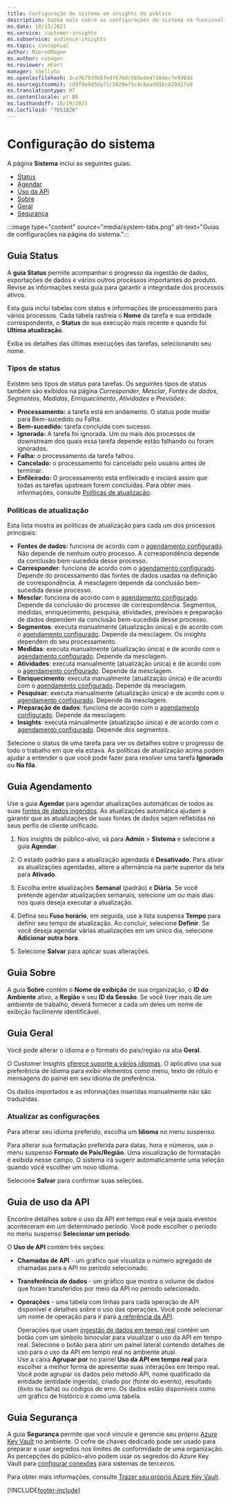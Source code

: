 ```yaml
---
title: Configuração do sistema em insights do público
description: Saiba mais sobre as configurações do sistema na funcionalidade de insights de público-alvo do Dynamics 365 Customer Insights.
ms.date: 10/15/2021
ms.service: customer-insights
ms.subservice: audience-insights
ms.topic: conceptual
author: NimrodMagen
ms.author: nimagen
ms.reviewer: mhart
manager: shellyha
ms.openlocfilehash: 3ce767939b8fedf676dc569ede47104ecfe930dd
ms.sourcegitcommit: cd9f9a9d3da71c5420ef5c4c6ead91bc820d17a9
ms.translationtype: HT
ms.contentlocale: pt-BR
ms.lasthandoff: 10/19/2021
ms.locfileid: "7651826"
---
```

# <a name="system-configuration"></a>Configuração do sistema

A página **Sistema** inclui as seguintes guias:
- [Status](#status-tab)
- [Agendar](#schedule-tab)
- [Uso da API](#api-usage-tab)
- [Sobre](#about-tab)
- [Geral](#general-tab)
- [Segurança](#security-tab)

:::image type="content" source="media/system-tabs.png" alt-text="Guias de configurações na página do sistema.":::

## <a name="status-tab"></a>Guia Status

A **guia Status** permite acompanhar o progresso da ingestão de dados, exportações de dados e vários outros processos importantes do produto. Revise as informações nesta guia para garantir a integridade dos processos ativos.

Esta guia inclui tabelas com status e informações de processamento para vários processos. Cada tabela rastreia o **Nome** da tarefa e sua entidade correspondente, o **Status** de sua execução mais recente e quando foi **Ultima atualização**.

Exiba os detalhes das últimas execuções das tarefas, selecionando seu nome.

### <a name="status-types"></a>Tipos de status

Existem seis tipos de status para tarefas. Os seguintes tipos de status também são exibidos na página *Corresponder*, *Mesclar*, *Fontes de dados*, *Segmentos*, *Medidas*, *Enriquecimento*, *Atividades* e *Previsões*:

- **Processamento:** a tarefa está em andamento. O status pode mudar para Bem-sucedido ou Falha.
- **Bem-sucedido:** tarefa concluída com sucesso.
- **Ignorada:** A tarefa foi ignorada. Um ou mais dos processos de downstream dos quais essa tarefa depende estão falhando ou foram ignorados.
- **Falha:** o processamento da tarefa falhou.
- **Cancelado:** o processamento foi cancelado pelo usuário antes de terminar.
- **Enfileirado:** O processamento está enfileirado e iniciará assim que todas as tarefas upstream forem concluídas. Para obter mais informações, consulte [Políticas de atualização](#refresh-policies).

### <a name="refresh-policies"></a>Políticas de atualização

Esta lista mostra as políticas de atualização para cada um dos processos principais:

- **Fontes de dados:** funciona de acordo com o [agendamento configurado](#schedule-tab). Não depende de nenhum outro processo. A correspondência depende da conclusão bem-sucedida desse processo.
- **Corresponder**: funciona de acordo com o [agendamento configurado](#schedule-tab). Depende do processamento das fontes de dados usadas na definição de correspondência. A mesclagem depende da conclusão bem-sucedida desse processo.
- **Mesclar**: funciona de acordo com o [agendamento configurado](#schedule-tab). Depende da conclusão do processo de correspondência. Segmentos, medidas, enriquecimento, pesquisa, atividades, previsões e preparação de dados dependem da conclusão bem-sucedida desse processo.
- **Segmentos**: executa manualmente (atualização única) e de acordo com o [agendamento configurado](#schedule-tab). Depende da mesclagem. Os insights dependem do seu processamento.
- **Medidas**: executa manualmente (atualização única) e de acordo com o [agendamento configurado](#schedule-tab). Depende da mesclagem.
- **Atividades**: executa manualmente (atualização única) e de acordo com o [agendamento configurado](#schedule-tab). Depende da mesclagem.
- **Enriquecimento**: executa manualmente (atualização única) e de acordo com o [agendamento configurado](#schedule-tab). Depende da mesclagem.
- **Pesquisar**: executa manualmente (atualização única) e de acordo com o [agendamento configurado](#schedule-tab). Depende da mesclagem.
- **Preparação de dados**: funciona de acordo com o [agendamento configurado](#schedule-tab). Depende da mesclagem.
- **Insights**: executa manualmente (atualização única) e de acordo com o [agendamento configurado](#schedule-tab). Depende dos segmentos.

Selecione o status de uma tarefa para ver os detalhes sobre o progresso de todo o trabalho em que ela estava. As políticas de atualização acima podem ajudar a entender o que você pode fazer para resolver uma tarefa **Ignorado** ou **Na fila**.

## <a name="schedule-tab"></a>Guia Agendamento

Use a guia **Agendar** para agendar atualizações automáticas de todos as suas [fontes de dados ingeridos](data-sources.md). As atualizações automática ajudam a garantir que as atualizações de suas fontes de dados sejam refletidas no seus perfis de cliente unificado.

1. Nos insights de público-alvo, vá para **Admin** > **Sistema** e selecione a guia **Agendar**.

2. O estado padrão para a atualização agendada é **Desativado**. Para ativar as atualizações agendadas, altere a alternância na parte superior da tela para **Ativado**.

3. Escolha entre atualizações **Semanal** (padrão) e **Diária**. Se você pretende agendar atualizações semanais, selecione um ou mais dias nos quais deseja executar a atualização.

4. Defina seu **Fuso horário**, em seguida, use a lista suspensa **Tempo** para definir seu tempo de atualização. Ao concluir, selecione **Definir**. Se você deseja agendar várias atualizações em um único dia, selecione **Adicionar outra hora**.

5. Selecione **Salvar** para aplicar suas alterações.

## <a name="about-tab"></a>Guia Sobre

A guia **Sobre** contém o **Nome de exibição** de sua organização, o **ID do Ambiente** ativo, a **Região** e seu **ID da Sessão**. Se você tiver mais de um ambiente de trabalho, deverá fornecer a cada um deles um nome de exibição facilmente identificável.

## <a name="general-tab"></a>Guia Geral

Você pode alterar o idioma e o formato do país/região na aba **Geral**.

O Customer Insights [oferece suporte a vários idiomas](/dynamics365/get-started/availability). O aplicativo usa sua preferência de idioma para exibir elementos como menu, texto de rótulo e mensagens do painel em seu idioma de preferência.

Os dados importados e as informações inseridas manualmente não são traduzidas.

### <a name="update-the-settings"></a>Atualizar as configurações

Para alterar seu idioma preferido, escolha um **Idioma** no menu suspenso.

Para alterar sua formatação preferida para datas, hora e números, use o menu suspenso **Formato de País/Região**. Uma visualização de formatação é exibida nesse campo. O sistema irá sugerir automaticamente uma seleção quando você escolher um novo idioma.

Selecione **Salvar** para confirmar suas seleções.

## <a name="api-usage-tab"></a>Guia de uso da API

Encontre detalhes sobre o uso da API em tempo real e veja quais eventos aconteceram em um determinado período. Você pode escolher o período no menu suspenso **Selecionar um período**. 

O **Uso de API** contém três seções: 
- **Chamadas de API** - um gráfico que visualiza o número agregado de chamadas para a API no período selecionado.

- **Transferência de dados** - um gráfico que mostra o volume de dados que foram transferidos por meio da API no período selecionado.

-  **Operações** - uma tabela com linhas para cada operação de API disponível e detalhes sobre o uso das operações. Você pode selecionar um nome de operação para ir para [a referência da API](https://developer.ci.ai.dynamics.com/api-details#api=CustomerInsights&operation=Get-all-instances).

   Operações que usam [ingestão de dados em tempo real](real-time-data-ingestion.md) contêm um botão com um símbolo binocular para visualizar o uso da API em tempo real. Selecione o botão para abrir um painel lateral contendo detalhes de uso para o uso da API em tempo real no ambiente atual.   
   Use a caixa **Agrupar por** no painel **Uso da API em tempo real** para escolher a melhor forma de apresentar suas interações em tempo real. Você pode agrupar os dados pelo método API, nome qualificado da entidade (entidade ingerida), criado por (fonte do evento), resultado (êxito ou falha) ou códigos de erro. Os dados estão disponíveis como um gráfico de histórico e como uma tabela.

## <a name="security-tab"></a>Guia Segurança 

A guia **Segurança** permite que você vincule e gerencie seu próprio [Azure Key Vault](/azure/key-vault/general/basic-concepts) no ambiente.
O cofre de chaves dedicado pode ser usado para preparar e usar segredos nos limites de conformidade de uma organização. As percepções do público-alvo podem usar os segredos do Azure Key Vault para [configurar conexões](connections.md) para sistemas de terceiros.

Para obter mais informações, consulte [Trazer seu próprio Azure Key Vault](use-azure-key-vault.md).


[!INCLUDE[footer-include](../includes/footer-banner.md)]